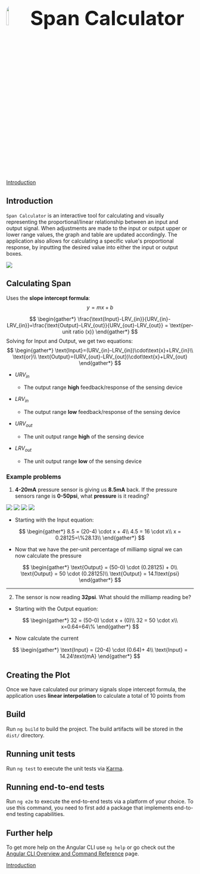 
  <img class="title__icon" src="./images/SpanCalcIcon.png" width=12% style="position:relative; z-index:10; border-radius:20px;"/>
  <span class="title__text" style="font-size:40pt; font-weight:bold;">Span Calculator</span>
<div>
 <a href="Introduction">Introduction</a>
</div>

<!-- <img src="./images/header.svg"> -->

## Introduction <a name="Introduction"></a>

`Span Calculator` is an interactive tool for calculating and visually representing the proportional/linear relationship between an input and output signal. When adjustments are made to the input or output upper or lower range values, the graph and table are updated accordingly. The application also allows for calculating a specific value's proportional response, by inputting the desired value into either the input or output boxes.

<p align="center">
</p>

<picture>
  <source media="(prefers-color-sceme: light)">
<img class="dashboard" src="./images/applicationD.png">
</picture>

## Calculating Span

Uses the **slope intercept formula**:
$$y=mx + b$$

$$
\begin{gather*}
\frac{\text{Input}-LRV_{in}}{URV_{in}-LRV_{in}}=\frac{\text{Output}-LRV_{out}}{URV_{out}-LRV_{out}} = \text{per-unit ratio (x)}
\end{gather*}
$$
Solving for $\text{Input}$ and $\text{Output}$, we get two equations:
$$
\begin{gather*}
\text{Input}=(URV_{in}-LRV_{in})\cdot\text{x}+LRV_{in}\\
\text{or}\\
\text{Output}=(URV_{out}-LRV_{out})\cdot\text{x}+LRV_{out}
\end{gather*}
$$

- $URV_{in}$
  - The output range **high** feedback/response of the sensing device
- $LRV_{in}$
  - The output range **low** feedback/response of the sensing device

- $URV_{out}$
  - The unit output range **high** of the sensing device
- $LRV_{out}$
  - The unit output range **low** of the sensing device

### Example problems

1. **4-20mA** pressure sensor is giving us **8.5mA** back. If the pressure sensors range is **0-50psi**, what **pressure** is it reading?
<div class=ex1a__wrapper>

<div class="ex1a">
 <img class="ex1a__img-a" src="./images/examples/1a.png"/>
 <img class="ex1a__img-b" src="./images/examples/1b.png"/>
 <img class="ex1a__img-c" src="./images/examples/1c.png"/>
 <img class="ex1a__img-d" src="./images/examples/1d.png"/>
</div>
</div>

- Starting with the $\text{Input}$ equation:

$$
\begin{gather*}
8.5 = (20-4) \cdot x + 4\\
4.5 = 16 \cdot x\\
x = 0.28125=\%28.13\\
\end{gather*}
$$

- Now that we have the per-unit percentage of milliamp signal we can now calculate the pressure

$$
\begin{gather*}
\text{Output} = (50-0) \cdot (0.28125) + 0\\
\text{Output} = 50 \cdot (0.28125)\\
\text{Output} = 14.1\text{psi}
\end{gather*}
$$

***

2. The sensor is now reading **32psi**. What should the milliamp reading be?

- Starting with the $\text{Output}$ equation:

$$
\begin{gather*}
32 = (50-0) \cdot x + (0)\\
32 = 50 \cdot x\\
x=0.64=64\%
\end{gather*}
$$

- Now calculate the current

$$
\begin{gather*}
\text{Input} = (20-4) \cdot (0.64)+ 4\\
\text{Input} = 14.24\text{mA}
\end{gather*}
$$

## Creating the Plot

Once we have calculated our primary signals slope intercept formula, the application uses **linear interpolation** to calculate a total of 10 points from

## Build

Run `ng build` to build the project. The build artifacts will be stored in the `dist/` directory.

## Running unit tests

Run `ng test` to execute the unit tests via [Karma](https://karma-runner.github.io).

## Running end-to-end tests

Run `ng e2e` to execute the end-to-end tests via a platform of your choice. To use this command, you need to first add a package that implements end-to-end testing capabilities.

## Further help

To get more help on the Angular CLI use `ng help` or go check out the [Angular CLI Overview and Command Reference](https://angular.io/cli) page.


[Introduction](#Introduction)
